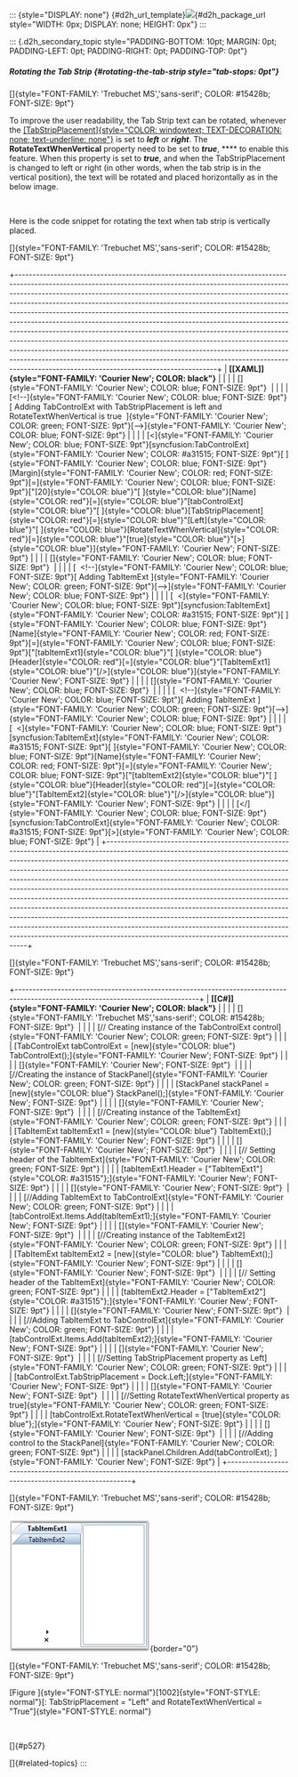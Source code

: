 ::: {style="DISPLAY: none"}
[](ms-xhelp:///?Id=d2h_url_template){#d2h_url_template}![](!package_url!){#d2h_package_url style="WIDTH: 0px; DISPLAY: none; HEIGHT: 0px"}
:::

::: {.d2h_secondary_topic style="PADDING-BOTTOM: 10pt; MARGIN: 0pt; PADDING-LEFT: 0pt; PADDING-RIGHT: 0pt; PADDING-TOP: 0pt"}
##### Rotating the Tab Strip {#rotating-the-tab-strip style="tab-stops: 0pt"}

[]{style="FONT-FAMILY: 'Trebuchet MS','sans-serif'; COLOR: #15428b; FONT-SIZE: 9pt"} 

To improve the user readability, the Tab Strip text can be rotated, whenever the [[TabStripPlacement]{style="COLOR: windowtext; TEXT-DECORATION: none; text-underline: none"}](ms-xhelp:///?Id=ae226f59-9015-4eef-845d-dac29e2972da) is set to ***left*** or ***right***. The **RotateTextWhenVertical** property need to be set to ***true***, **** to enable this feature. When this property is set to ***true***, and when the TabStripPlacement is changed to left or right (in other words, when the tab strip is in the vertical position), the text will be rotated and placed horizontally as in the below image.

 

Here is the code snippet for rotating the text when tab strip is vertically placed.

[]{style="FONT-FAMILY: 'Trebuchet MS','sans-serif'; COLOR: #15428b; FONT-SIZE: 9pt"} 

+--------------------------------------------------------------------------------------------------------------------------------------------------------------------------------------------------------------------------------------------------------------------------------------------------------------------------------------------------------------------------------------------------------------------------------------------------------------------------------------------------------------------------------------------------------------------------------------------------------------------------------------------------------------------------------------------------------------------------------------------------------------------------------------------------------------------------------------------------------------------+
| **[\[XAML\]]{style="FONT-FAMILY: 'Courier New'; COLOR: black"}**                                                                                                                                                                                                                                                                                                                                                                                                                                                                                                                                                                                                                                                                                                                                                                                                   |
|                                                                                                                                                                                                                                                                                                                                                                                                                                                                                                                                                                                                                                                                                                                                                                                                                                                                    |
| []{style="FONT-FAMILY: 'Courier New'; COLOR: blue; FONT-SIZE: 9pt"}                                                                                                                                                                                                                                                                                                                                                                                                                                                                                                                                                                                                                                                                                                                                                                                                |
|                                                                                                                                                                                                                                                                                                                                                                                                                                                                                                                                                                                                                                                                                                                                                                                                                                                                    |
| [\<!\--]{style="FONT-FAMILY: 'Courier New'; COLOR: blue; FONT-SIZE: 9pt"}[ Adding TabControlExt with TabStripPlacement is left and RotateTextWhenVertical is true  ]{style="FONT-FAMILY: 'Courier New'; COLOR: green; FONT-SIZE: 9pt"}[\--\>]{style="FONT-FAMILY: 'Courier New'; COLOR: blue; FONT-SIZE: 9pt"}                                                                                                                                                                                                                                                                                                                                                                                                                                                                                                                                                     |
|                                                                                                                                                                                                                                                                                                                                                                                                                                                                                                                                                                                                                                                                                                                                                                                                                                                                    |
| [\<]{style="FONT-FAMILY: 'Courier New'; COLOR: blue; FONT-SIZE: 9pt"}[syncfusion:TabControlExt]{style="FONT-FAMILY: 'Courier New'; COLOR: #a31515; FONT-SIZE: 9pt"}[ ]{style="FONT-FAMILY: 'Courier New'; COLOR: blue; FONT-SIZE: 9pt"}[Margin]{style="FONT-FAMILY: 'Courier New'; COLOR: red; FONT-SIZE: 9pt"}[=]{style="FONT-FAMILY: 'Courier New'; COLOR: blue; FONT-SIZE: 9pt"}[\"[20]{style="COLOR: blue"}\"[ ]{style="COLOR: blue"}[Name]{style="COLOR: red"}[=]{style="COLOR: blue"}\"[tabControlExt]{style="COLOR: blue"}\"[ ]{style="COLOR: blue"}[TabStripPlacement]{style="COLOR: red"}[=]{style="COLOR: blue"}\"[Left]{style="COLOR: blue"}\"[ ]{style="COLOR: blue"}[RotateTextWhenVertical]{style="COLOR: red"}[=]{style="COLOR: blue"}\"[true]{style="COLOR: blue"}\"[\>]{style="COLOR: blue"}]{style="FONT-FAMILY: 'Courier New'; FONT-SIZE: 9pt"} |
|                                                                                                                                                                                                                                                                                                                                                                                                                                                                                                                                                                                                                                                                                                                                                                                                                                                                    |
| []{style="FONT-FAMILY: 'Courier New'; COLOR: blue; FONT-SIZE: 9pt"}                                                                                                                                                                                                                                                                                                                                                                                                                                                                                                                                                                                                                                                                                                                                                                                                |
|                                                                                                                                                                                                                                                                                                                                                                                                                                                                                                                                                                                                                                                                                                                                                                                                                                                                    |
| [  \<!\--]{style="FONT-FAMILY: 'Courier New'; COLOR: blue; FONT-SIZE: 9pt"}[ Adding TabItemExt ]{style="FONT-FAMILY: 'Courier New'; COLOR: green; FONT-SIZE: 9pt"}[\--\>]{style="FONT-FAMILY: 'Courier New'; COLOR: blue; FONT-SIZE: 9pt"}                                                                                                                                                                                                                                                                                                                                                                                                                                                                                                                                                                                                                         |
|                                                                                                                                                                                                                                                                                                                                                                                                                                                                                                                                                                                                                                                                                                                                                                                                                                                                    |
| [  \<]{style="FONT-FAMILY: 'Courier New'; COLOR: blue; FONT-SIZE: 9pt"}[syncfusion:TabItemExt]{style="FONT-FAMILY: 'Courier New'; COLOR: #a31515; FONT-SIZE: 9pt"}[ ]{style="FONT-FAMILY: 'Courier New'; COLOR: blue; FONT-SIZE: 9pt"}[Name]{style="FONT-FAMILY: 'Courier New'; COLOR: red; FONT-SIZE: 9pt"}[=]{style="FONT-FAMILY: 'Courier New'; COLOR: blue; FONT-SIZE: 9pt"}[\"[tabItemExt1]{style="COLOR: blue"}\"[ ]{style="COLOR: blue"}[Header]{style="COLOR: red"}[=]{style="COLOR: blue"}\"[TabItemExt1]{style="COLOR: blue"}\"[/\>]{style="COLOR: blue"}]{style="FONT-FAMILY: 'Courier New'; FONT-SIZE: 9pt"}                                                                                                                                                                                                                                           |
|                                                                                                                                                                                                                                                                                                                                                                                                                                                                                                                                                                                                                                                                                                                                                                                                                                                                    |
| []{style="FONT-FAMILY: 'Courier New'; COLOR: blue; FONT-SIZE: 9pt"}                                                                                                                                                                                                                                                                                                                                                                                                                                                                                                                                                                                                                                                                                                                                                                                                |
|                                                                                                                                                                                                                                                                                                                                                                                                                                                                                                                                                                                                                                                                                                                                                                                                                                                                    |
| [  \<!\--]{style="FONT-FAMILY: 'Courier New'; COLOR: blue; FONT-SIZE: 9pt"}[ Adding TabItemExt ]{style="FONT-FAMILY: 'Courier New'; COLOR: green; FONT-SIZE: 9pt"}[\--\>]{style="FONT-FAMILY: 'Courier New'; COLOR: blue; FONT-SIZE: 9pt"}                                                                                                                                                                                                                                                                                                                                                                                                                                                                                                                                                                                                                         |
|                                                                                                                                                                                                                                                                                                                                                                                                                                                                                                                                                                                                                                                                                                                                                                                                                                                                    |
| [  \<]{style="FONT-FAMILY: 'Courier New'; COLOR: blue; FONT-SIZE: 9pt"}[syncfusion:TabItemExt]{style="FONT-FAMILY: 'Courier New'; COLOR: #a31515; FONT-SIZE: 9pt"}[ ]{style="FONT-FAMILY: 'Courier New'; COLOR: blue; FONT-SIZE: 9pt"}[Name]{style="FONT-FAMILY: 'Courier New'; COLOR: red; FONT-SIZE: 9pt"}[=]{style="FONT-FAMILY: 'Courier New'; COLOR: blue; FONT-SIZE: 9pt"}[\"[tabItemExt2]{style="COLOR: blue"}\"[ ]{style="COLOR: blue"}[Header]{style="COLOR: red"}[=]{style="COLOR: blue"}\"[TabItemExt2]{style="COLOR: blue"}\"[/\>]{style="COLOR: blue"}]{style="FONT-FAMILY: 'Courier New'; FONT-SIZE: 9pt"}                                                                                                                                                                                                                                           |
|                                                                                                                                                                                                                                                                                                                                                                                                                                                                                                                                                                                                                                                                                                                                                                                                                                                                    |
| [\</]{style="FONT-FAMILY: 'Courier New'; COLOR: blue; FONT-SIZE: 9pt"}[syncfusion:TabControlExt]{style="FONT-FAMILY: 'Courier New'; COLOR: #a31515; FONT-SIZE: 9pt"}[\>]{style="FONT-FAMILY: 'Courier New'; COLOR: blue; FONT-SIZE: 9pt"}                                                                                                                                                                                                                                                                                                                                                                                                                                                                                                                                                                                                                          |
+--------------------------------------------------------------------------------------------------------------------------------------------------------------------------------------------------------------------------------------------------------------------------------------------------------------------------------------------------------------------------------------------------------------------------------------------------------------------------------------------------------------------------------------------------------------------------------------------------------------------------------------------------------------------------------------------------------------------------------------------------------------------------------------------------------------------------------------------------------------------+

[]{style="FONT-FAMILY: 'Trebuchet MS','sans-serif'; COLOR: #15428b; FONT-SIZE: 9pt"} 

+---------------------------------------------------------------------------------------------------------------------------------+
| **[\[C#\]]{style="FONT-FAMILY: 'Courier New'; COLOR: black"}**                                                                  |
|                                                                                                                                 |
| []{style="FONT-FAMILY: 'Trebuchet MS','sans-serif'; COLOR: #15428b; FONT-SIZE: 9pt"}                                            |
|                                                                                                                                 |
| [// Creating instance of the TabControlExt control]{style="FONT-FAMILY: 'Courier New'; COLOR: green; FONT-SIZE: 9pt"}           |
|                                                                                                                                 |
| [TabControlExt tabControlExt = [new]{style="COLOR: blue"} TabControlExt();]{style="FONT-FAMILY: 'Courier New'; FONT-SIZE: 9pt"} |
|                                                                                                                                 |
| []{style="FONT-FAMILY: 'Courier New'; FONT-SIZE: 9pt"}                                                                          |
|                                                                                                                                 |
| [//Creating the instance of StackPanel]{style="FONT-FAMILY: 'Courier New'; COLOR: green; FONT-SIZE: 9pt"}                       |
|                                                                                                                                 |
| [StackPanel stackPanel = [new]{style="COLOR: blue"} StackPanel();]{style="FONT-FAMILY: 'Courier New'; FONT-SIZE: 9pt"}          |
|                                                                                                                                 |
| []{style="FONT-FAMILY: 'Courier New'; FONT-SIZE: 9pt"}                                                                          |
|                                                                                                                                 |
| [//Creating instance of the TabItemExt]{style="FONT-FAMILY: 'Courier New'; COLOR: green; FONT-SIZE: 9pt"}                       |
|                                                                                                                                 |
| [TabItemExt tabItemExt1 = [new]{style="COLOR: blue"} TabItemExt();]{style="FONT-FAMILY: 'Courier New'; FONT-SIZE: 9pt"}         |
|                                                                                                                                 |
| []{style="FONT-FAMILY: 'Courier New'; FONT-SIZE: 9pt"}                                                                          |
|                                                                                                                                 |
| [// Setting header of the TabItemExt]{style="FONT-FAMILY: 'Courier New'; COLOR: green; FONT-SIZE: 9pt"}                         |
|                                                                                                                                 |
| [tabItemExt1.Header = [\"TabItemExt1\"]{style="COLOR: #a31515"};]{style="FONT-FAMILY: 'Courier New'; FONT-SIZE: 9pt"}           |
|                                                                                                                                 |
| []{style="FONT-FAMILY: 'Courier New'; FONT-SIZE: 9pt"}                                                                          |
|                                                                                                                                 |
| [//Adding TabItemExt to TabControlExt]{style="FONT-FAMILY: 'Courier New'; COLOR: green; FONT-SIZE: 9pt"}                        |
|                                                                                                                                 |
| [tabControlExt.Items.Add(tabItemExt1);]{style="FONT-FAMILY: 'Courier New'; FONT-SIZE: 9pt"}                                     |
|                                                                                                                                 |
| []{style="FONT-FAMILY: 'Courier New'; FONT-SIZE: 9pt"}                                                                          |
|                                                                                                                                 |
| [//Creating instance of the TabItemExt2]{style="FONT-FAMILY: 'Courier New'; COLOR: green; FONT-SIZE: 9pt"}                      |
|                                                                                                                                 |
| [TabItemExt tabItemExt2 = [new]{style="COLOR: blue"} TabItemExt();]{style="FONT-FAMILY: 'Courier New'; FONT-SIZE: 9pt"}         |
|                                                                                                                                 |
| []{style="FONT-FAMILY: 'Courier New'; FONT-SIZE: 9pt"}                                                                          |
|                                                                                                                                 |
| [// Setting header of the TabItemExt]{style="FONT-FAMILY: 'Courier New'; COLOR: green; FONT-SIZE: 9pt"}                         |
|                                                                                                                                 |
| [tabItemExt2.Header = [\"TabItemExt2\"]{style="COLOR: #a31515"};]{style="FONT-FAMILY: 'Courier New'; FONT-SIZE: 9pt"}           |
|                                                                                                                                 |
| []{style="FONT-FAMILY: 'Courier New'; FONT-SIZE: 9pt"}                                                                          |
|                                                                                                                                 |
| [//Adding TabItemExt to TabControlExt]{style="FONT-FAMILY: 'Courier New'; COLOR: green; FONT-SIZE: 9pt"}                        |
|                                                                                                                                 |
| [tabControlExt.Items.Add(tabItemExt2);]{style="FONT-FAMILY: 'Courier New'; FONT-SIZE: 9pt"}                                     |
|                                                                                                                                 |
| []{style="FONT-FAMILY: 'Courier New'; FONT-SIZE: 9pt"}                                                                          |
|                                                                                                                                 |
| [//Setting TabStripPlacement property as Left]{style="FONT-FAMILY: 'Courier New'; COLOR: green; FONT-SIZE: 9pt"}                |
|                                                                                                                                 |
| [tabControlExt.TabStripPlacement = Dock.Left;]{style="FONT-FAMILY: 'Courier New'; FONT-SIZE: 9pt"}                              |
|                                                                                                                                 |
| []{style="FONT-FAMILY: 'Courier New'; FONT-SIZE: 9pt"}                                                                          |
|                                                                                                                                 |
| [//Setting RotateTextWhenVertical property as true]{style="FONT-FAMILY: 'Courier New'; COLOR: green; FONT-SIZE: 9pt"}           |
|                                                                                                                                 |
| [tabControlExt.RotateTextWhenVertical = [true]{style="COLOR: blue"};]{style="FONT-FAMILY: 'Courier New'; FONT-SIZE: 9pt"}       |
|                                                                                                                                 |
| []{style="FONT-FAMILY: 'Courier New'; FONT-SIZE: 9pt"}                                                                          |
|                                                                                                                                 |
| [//Adding control to the StackPanel]{style="FONT-FAMILY: 'Courier New'; COLOR: green; FONT-SIZE: 9pt"}                          |
|                                                                                                                                 |
| [stackPanel.Children.Add(tabControlExt); ]{style="FONT-FAMILY: 'Courier New'; FONT-SIZE: 9pt"}                                  |
+---------------------------------------------------------------------------------------------------------------------------------+

[]{style="FONT-FAMILY: 'Trebuchet MS','sans-serif'; COLOR: #15428b; FONT-SIZE: 9pt"} 

![](ImagesExt/image30_891.jpg){border="0"}

[]{style="FONT-FAMILY: 'Trebuchet MS','sans-serif'; COLOR: #15428b; FONT-SIZE: 9pt"} 

[Figure ]{style="FONT-STYLE: normal"}[1002]{style="FONT-STYLE: normal"}[: TabStripPlacement = \"Left\" and RotateTextWhenVertical = \"True\"]{style="FONT-STYLE: normal"}

 

[]{#p527} 

[]{#related-topics}
:::
